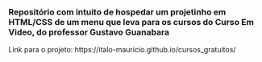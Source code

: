 ### Repositório com intuito de hospedar um projetinho em HTML/CSS de um menu que leva para os cursos do Curso Em Video, do professor Gustavo Guanabara



<p> Link para o projeto: https://italo-mauricio.github.io/cursos_gratuitos/ </p>
